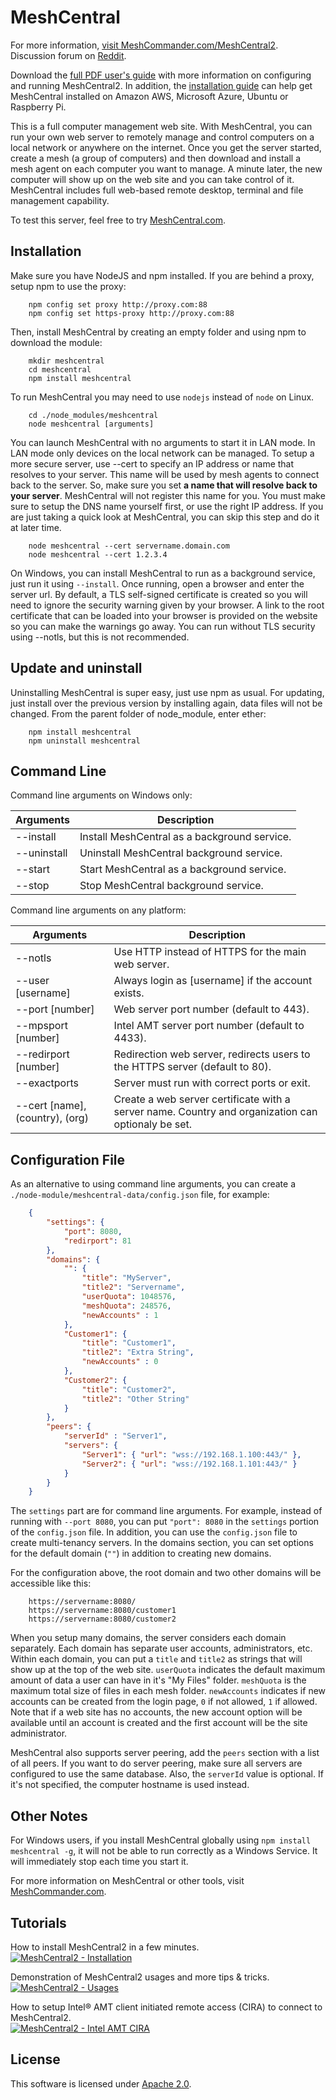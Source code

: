MeshCentral
===========

For more information, [visit MeshCommander.com/MeshCentral2](https://www.meshcommander.com/meshcentral2).
Discussion forum on [Reddit](https://www.reddit.com/r/MeshCentral/).

Download the [full PDF user's guide](http://info.meshcentral.com/downloads/MeshCentral2/MeshCentral2UserGuide.pdf) with more information on configuring and running MeshCentral2. In addition, the [installation guide](http://info.meshcentral.com/downloads/MeshCentral2/MeshCentral2InstallGuide.pdf) can help get MeshCentral installed on Amazon AWS, Microsoft Azure, Ubuntu or Raspberry Pi.

This is a full computer management web site. With MeshCentral, you can run your own web server to remotely manage and control computers on a local network or anywhere on the internet. Once you get the server started, create a mesh (a group of computers) and then download and install a mesh agent on each computer you want to manage. A minute later, the new computer will show up on the web site and you can take control of it. MeshCentral includes full web-based remote desktop, terminal and file management capability.

To test this server, feel free to try [MeshCentral.com](http://meshcentral.com).


Installation
------------

Make sure you have NodeJS and npm installed. If you are behind a proxy, setup npm to use the proxy:

```
	npm config set proxy http://proxy.com:88
	npm config set https-proxy http://proxy.com:88
```

Then, install MeshCentral by creating an empty folder and using npm to download the module:

```
	mkdir meshcentral
	cd meshcentral
	npm install meshcentral
```

To run MeshCentral you may need to use `nodejs` instead of `node` on Linux.

```
	cd ./node_modules/meshcentral
	node meshcentral [arguments]
```

You can launch MeshCentral with no arguments to start it in LAN mode. In LAN mode only devices on the local network can be managed. To setup a more secure server, use --cert to specify an IP address or name that resolves to your server. This name will be used by mesh agents to connect back to the server. So, make sure you set **a name that will resolve back to your server**. MeshCentral will not register this name for you. You must make sure to setup the DNS name yourself first, or use the right IP address. If you are just taking a quick look at MeshCentral, you can skip this step and do it at later time.

```
	node meshcentral --cert servername.domain.com
	node meshcentral --cert 1.2.3.4
```

On Windows, you can install MeshCentral to run as a background service, just run it using `--install`. Once running, open a browser and enter the server url. By default, a TLS self-signed certificate is created so you will need to ignore the security warning given by your browser. A link to the root certificate that can be loaded into your browser is provided on the website so you can make the warnings go away. You can run without TLS security using --notls, but this is not recommended.


Update and uninstall
--------------------

Uninstalling MeshCentral is super easy, just use npm as usual. For updating, just install over the previous version by installing again, data files will not be changed. From the parent folder of node_module, enter ether:

```
	npm install meshcentral
	npm uninstall meshcentral
```

Command Line
------------

Command line arguments on Windows only:

| Arguments                             | Description
| ------------------------------------- | -----------
| --install				| Install MeshCentral as a background service.
| --uninstall				| Uninstall MeshCentral background service.
| --start				| Start MeshCentral as a background service.
| --stop				| Stop MeshCentral background service.


Command line arguments on any platform:

| Arguments                             | Description
| ------------------------------------- | -----------
| --notls 				| Use HTTP instead of HTTPS for the main web server.
| --user [username] 			| Always login as [username] if the account exists.
| --port [number] 			| Web server port number (default to 443).
| --mpsport [number] 			| Intel AMT server port number (default to 4433).
| --redirport [number] 			| Redirection web server, redirects users to the HTTPS server (default to 80).
| --exactports 				| Server must run with correct ports or exit.
| --cert [name], (country), (org) 	| Create a web server certificate with a server name. Country and organization can optionaly be set.


Configuration File
------------------

As an alternative to using command line arguments, you can create a `./node-module/meshcentral-data/config.json` file, for example:

```json
	{
		"settings": {
			"port": 8080,
			"redirport": 81
		},
		"domains": {
			"": {
				"title": "MyServer",
				"title2": "Servername",
				"userQuota": 1048576,
				"meshQuota": 248576,
				"newAccounts" : 1
			},
			"Customer1": {
				"title": "Customer1",
				"title2": "Extra String",
				"newAccounts" : 0
			},
			"Customer2": {
				"title": "Customer2",
				"title2": "Other String"
			}
		},
		"peers": {
			"serverId" : "Server1",
			"servers": {
				"Server1": { "url": "wss://192.168.1.100:443/" },
				"Server2": { "url": "wss://192.168.1.101:443/" }
			}
		}
	}
```

The `settings` part are for command line arguments. For example, instead of running with `--port 8080`, you can put `"port": 8080` in the `settings` portion of the `config.json` file. In addition, you can use the `config.json` file to create multi-tenancy servers. In the domains section, you can set options for the default domain (`""`) in addition to creating new domains.

For the configuration above, the root domain and two other domains will be accessible like this:

```
	https://servername:8080/
	https://servername:8080/customer1
	https://servername:8080/customer2
```

When you setup many domains, the server considers each domain separately. Each domain has separate user accounts, administrators, etc. Within each domain, you can put a `title` and `title2` as strings that will show up at the top of the web site. `userQuota` indicates the default maximum amount of data a user can have in it's "My Files" folder. `meshQuota` is the maximum total size of files in each mesh folder. `newAccounts` indicates if new accounts can be created from the login page, `0` if not allowed, `1` if allowed. Note that if a web site has no accounts, the new account option will be available until an account is created and the first account will be the site administrator.

MeshCentral also supports server peering, add the `peers` section with a list of all peers. If you want to do server peering, make sure all servers are configured to use the same database. Also, the `serverId` value is optional. If it's not specified, the computer hostname is used instead.

Other Notes
-----------

For Windows users, if you install MeshCentral globally using `npm install meshcentral -g`, it will not be able to run correctly as a Windows Service. It will immediately stop each time you start it.

For more information on MeshCentral or other tools, visit [MeshCommander.com](http://meshcommander.com).


Tutorials
---------

How to install MeshCentral2 in a few minutes.  
[![MeshCentral2 - Installation](https://img.youtube.com/vi/LSiWuu71k_U/mqdefault.jpg)](https://www.youtube.com/watch?v=LSiWuu71k_U)

Demonstration of MeshCentral2 usages and more tips & tricks.  
[![MeshCentral2 - Usages](https://img.youtube.com/vi/1E3NqGJzYds/mqdefault.jpg)](https://www.youtube.com/watch?v=1E3NqGJzYds)


How to setup Intel&reg; AMT client initiated remote access (CIRA) to connect to MeshCentral2.  
[![MeshCentral2 - Intel AMT CIRA](https://img.youtube.com/vi/rA2KHa2jkO0/mqdefault.jpg)](https://www.youtube.com/watch?v=rA2KHa2jkO0)


License
-------

This software is licensed under [Apache 2.0](https://www.apache.org/licenses/LICENSE-2.0).
